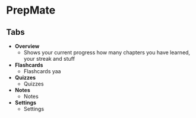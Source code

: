 # PrepMate


## Tabs
- **Overview**
   - Shows your current progress how many chapters you have learned, your streak and stuff
- **Flashcards**
   - Flashcards yaa
- **Quizzes**
   - Quizzes
- **Notes**
   - Notes
- **Settings**
   - Settings